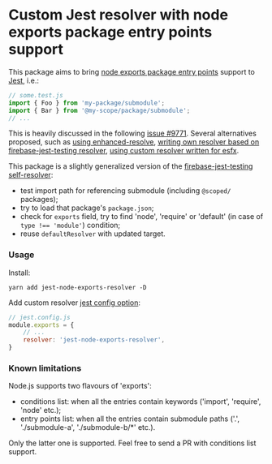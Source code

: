 # Custom Jest resolver with node exports package entry points support

This package aims to bring [node exports package entry points](https://nodejs.org/api/packages.html#packages_package_entry_points) support to [Jest](https://github.com/facebook/jest), i.e.:
```javascript
// some.test.js
import { Foo } from 'my-package/submodule';
import { Bar } from '@my-scope/package/submodule';
// ...
```

This is heavily discussed in the following [issue #9771](https://github.com/facebook/jest/issues/9771).
Several alternatives proposed, such as
[using enhanced-resolve](https://github.com/facebook/jest/issues/9771#issuecomment-841624042),
[writing own resolver based on firebase-jest-testing resolver](https://github.com/facebook/jest/issues/9771#issuecomment-677759334),
[using custom resolver written for esfx](https://github.com/facebook/jest/issues/9771#issuecomment-838867473).

This package is a slightly generalized version of the [firebase-jest-testing self-resolver](https://github.com/akauppi/firebase-jest-testing/blob/0.0.3-beta.4/sample/hack-jest/self-resolver.cjs):
- test import path for referencing submodule (including `@scoped/` packages);
- try to load that package's `package.json`;
- check for `exports` field, try to find 'node', 'require' or 'default' (in case of `type !== 'module'`) condition;
- reuse `defaultResolver` with updated target.

### Usage

Install:
```shell
yarn add jest-node-exports-resolver -D
```

Add custom resolver [jest config option](https://jestjs.io/docs/configuration#resolver-string):
```javascript
// jest.config.js
module.exports = {
    // ...
    resolver: 'jest-node-exports-resolver',
}

```

### Known limitations

Node.js supports two flavours of 'exports':
- conditions list: when all the entries contain keywords ('import', 'require', 'node' etc.);
- entry points list: when all the entries contain submodule paths ('.', './submodule-a', './submodule-b/*' etc.).

Only the latter one is supported. Feel free to send a PR with conditions list support.
